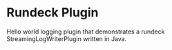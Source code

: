 # Rundeck Plugin

Hello world logging plugin that demonstrates a rundeck StreamingLogWriterPlugin written in Java.
